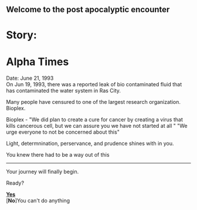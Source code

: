 ## Welcome to the post apocalyptic encounter

# Story:

# Alpha Times  
 Date: June 21, 1993  
 On Jun 19, 1993, there was a reported leak of bio contaminated fluid that has contaminated the water system in Ras City.
 
 Many people have censured to one of the largest research organization. Bioplex.
 
 Bioplex - "We did plan to create a cure for cancer by creating a virus that kills cancerous cell, but we can assure you we have not started at all "
 "We urge everyone to not be concerned about this"
 


Light, determnination, perservance, and prudence shines with in you.

You knew there had to be a way out of this


----
Your journey will finally begin.

Ready?

[**Yes**](first-route/first-choice.md)  
[**No**]You can't do anything  